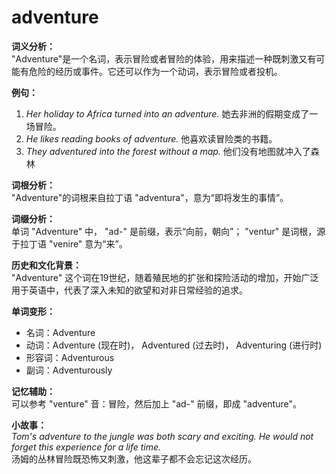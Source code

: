 # adventure

**词义分析：**  
"Adventure"是一个名词，表示冒险或者冒险的体验，用来描述一种既刺激又有可能有危险的经历或事件。它还可以作为一个动词，表示冒险或者投机。

  

**例句：**

  

1.  _Her holiday to Africa turned into an adventure._ 她去非洲的假期变成了一场冒险。
2.  _He likes reading books of adventure._ 他喜欢读冒险类的书籍。
3.  _They adventured into the forest without a map._ 他们没有地图就冲入了森林

  

**词根分析：**  
"Adventure"的词根来自拉丁语 "adventura"，意为“即将发生的事情”。

  

**词缀分析：**  
单词 "Adventure" 中， "ad-" 是前缀，表示“向前，朝向”； "ventur" 是词根，源于拉丁语 "venire" 意为“来”。

  

**历史和文化背景：**  
"Adventure" 这个词在19世纪，随着殖民地的扩张和探险活动的增加，开始广泛用于英语中，代表了深入未知的欲望和对非日常经验的追求。

  

**单词变形：**

  

*   名词：Adventure
*   动词：Adventure (现在时)， Adventured (过去时)， Adventuring (进行时)
*   形容词：Adventurous
*   副词：Adventurously

  

**记忆辅助：**  
可以参考 "venture" 音：冒险，然后加上 "ad-" 前缀，即成 "adventure"。

  

**小故事：**  
_Tom's adventure to the jungle was both scary and exciting. He would not forget this experience for a life time._  
汤姆的丛林冒险既恐怖又刺激，他这辈子都不会忘记这次经历。
